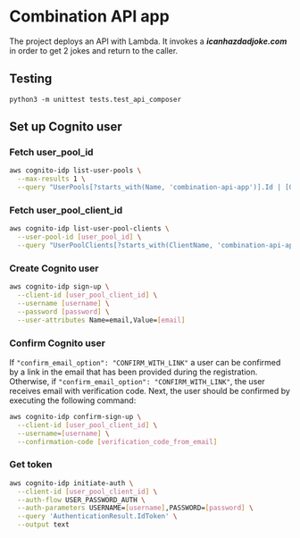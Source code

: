 # Combination API app
The project deploys an API with Lambda. It invokes a ***icanhazdadjoke.com*** in order to get 2 jokes and return to the caller.

## Testing
`python3 -m unittest tests.test_api_composer`

## Set up Cognito user

### Fetch user_pool_id
```bash
aws cognito-idp list-user-pools \
  --max-results 1 \
  --query "UserPools[?starts_with(Name, 'combination-api-app')].Id | [0]"
```

### Fetch user_pool_client_id
```bash
aws cognito-idp list-user-pool-clients \
  --user-pool-id [user_pool_id] \
  --query "UserPoolClients[?starts_with(ClientName, 'combination-api-app')].ClientId | [0]"
```

### Create Cognito user
```bash
aws cognito-idp sign-up \
  --client-id [user_pool_client_id] \
  --username [username] \
  --password [password] \
  --user-attributes Name=email,Value=[email]
```

### Confirm Cognito user
If `"confirm_email_option": "CONFIRM_WITH_LINK"` a user can be confirmed by a link in the email that has been provided
during the registration.
Otherwise, if `"confirm_email_option": "CONFIRM_WITH_LINK"`, the user receives email with verification code. Next, the user
should be confirmed by executing the following command:
```bash
aws cognito-idp confirm-sign-up \
  --client-id [user_pool_client_id] \
  --username=[username] \
  --confirmation-code [verification_code_from_email]
```

### Get token
```bash
aws cognito-idp initiate-auth \
  --client-id [user_pool_client_id] \
  --auth-flow USER_PASSWORD_AUTH \
  --auth-parameters USERNAME=[username],PASSWORD=[password] \
  --query 'AuthenticationResult.IdToken' \
  --output text
```
